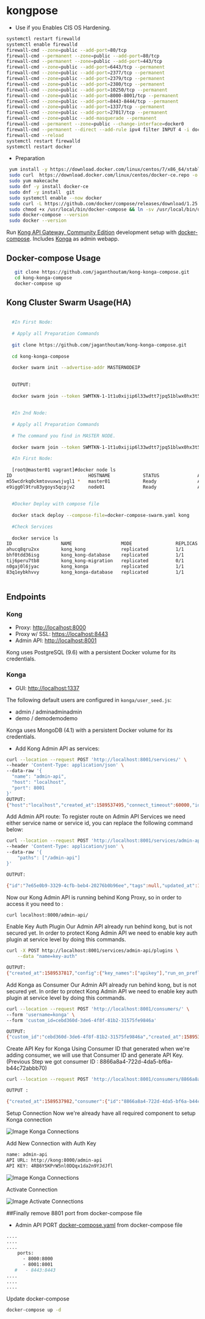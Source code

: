 # kongpose

   * Use if you Enables CIS OS Hardening.
```bash
systemctl restart firewalld
systemctl enable firewalld
firewall-cmd --zone=public --add-port=80/tcp
firewall-cmd --permanent --zone=public --add-port=80/tcp
firewall-cmd --permanent --zone=public --add-port=443/tcp
firewall-cmd --zone=public --add-port=6443/tcp --permanent
firewall-cmd --zone=public --add-port=2377/tcp --permanent
firewall-cmd --zone=public --add-port=2379/tcp --permanent
firewall-cmd --zone=public --add-port=2380/tcp --permanent
firewall-cmd --zone=public --add-port=10250/tcp --permanent
firewall-cmd --zone=public --add-port=8000-8001/tcp --permanent
firewall-cmd --zone=public --add-port=8443-8444/tcp --permanent
firewall-cmd --zone=public --add-port=1337/tcp --permanent
firewall-cmd --zone=public --add-port=27017/tcp --permanent
firewall-cmd --zone=public --add-masquerade --permanent
firewall-cmd --permanent --zone=public --change-interface=docker0
firewall-cmd --permanent --direct --add-rule ipv4 filter INPUT 4 -i docker0 -j ACCEPT
firewall-cmd --reload
systemctl restart firewalld
systemctl restart docker
```


  * Preparation
  ```bash
   yum install -y https://download.docker.com/linux/centos/7/x86_64/stable/Packages/containerd.io-1.2.6-3.3.el7.x86_64.rpm
   sudo curl  https://download.docker.com/linux/centos/docker-ce.repo -o /etc/yum.repos.d/docker-ce.repo
   sudo yum makecache
   sudo dnf -y install docker-ce
   sudo dnf -y install  git
   sudo systemctl enable --now docker
   sudo curl -L https://github.com/docker/compose/releases/download/1.25.0/docker-compose-`uname -s`-`uname -m` -o /usr/local/bin/docker-compose
   sudo chmod +x /usr/local/bin/docker-compose && ln -sv /usr/local/bin/docker-compose /usr/bin/docker-compose
   sudo docker-compose --version
   sudo docker --version
  ```

Run [Kong API Gateway, Community Edition](https://konghq.com/kong-community-edition)
development setup with [docker-compose](https://docs.docker.com/compose).
Includes [Konga](https://github.com/pantsel/konga) as admin webapp.


## Docker-compose Usage

 ```bash
    git clone https://github.com/jaganthoutam/kong-konga-compose.git
    cd kong-konga-compose
    docker-compose up
  ```
  
## Kong Cluster Swarm Usage(HA)


  ```bash
    
    #In First Node:
    
    # Apply all Preparation Commands 
    
    git clone https://github.com/jaganthoutam/kong-konga-compose.git
    
    cd kong-konga-compose
    
    docker swarm init --advertise-addr MASTERNODEIP
    
    
    OUTPUT:
    
    docker swarm join --token SWMTKN-1-1t1u0xijip6l33wdtt7jpq51blwx0hx3t54088xa4bxjy3yx42-90lf5b4nyyw4stbvcqyrde9sf MASTERNODEIP:2377
    
    
    #In 2nd Node:
    
    # Apply all Preparation Commands 
    
    # The command you find in MASTER NODE.
    
    docker swarm join --token SWMTKN-1-1t1u0xijip6l33wdtt7jpq51blwx0hx3t54088xa4bxjy3yx42-90lf5b4nyyw4stbvcqyrde9sf MASTERNODEIP:2377
    
    #In First Node:
    
    [root@master01 vagrant]#docker node ls
ID                            HOSTNAME            STATUS              AVAILABILITY        MANAGER STATUS      ENGINE VERSION
m55wcdrkq0ckmtovuxwsjvgl1 *   master01            Ready               Active              Leader              19.03.8
e9igg0l9tru83ygoys5qcpjv2     node01              Ready               Active                                  19.03.8
    
    
    #Docker Deploy with compose file
    
    docker stack deploy --compose-file=docker-compose-swarm.yaml kong
    
    #Check Services
    
    docker service ls
ID                  NAME                  MODE                REPLICAS            IMAGE                             PORTS
ahucq8qru2xx        kong_kong             replicated          1/1                 kong:1.4.3                        *:8000-8001->8000-8001/tcp, *:8443->8443/tcp
bhf0tdd36isg        kong_kong-database    replicated          1/1                 postgres:9.6.11-alpine
tij6peru7tb8        kong_kong-migration   replicated          0/1                 kong:1.4.3
n0gaj0l6jyac        kong_konga            replicated          1/1                 pantsel/konga:latest              *:1337->1337/tcp
83q1eybkhvvy        kong_konga-database   replicated          1/1                 mongo:4.1.5                       *:27017->27017/tcp 
    
  ```


## Endpoints

### Kong

- Proxy: [http://localhost:8000](http://localhost:8000)
- Proxy w/ SSL: [https://localhost:8443](https://localhost:8443)
- Admin API: [http://localhost:8001](http://localhost:8001)

Kong uses PostgreSQL (9.6) with a persistent Docker volume for its credentials.

### Konga

- GUI: [http://localhost:1337](http://localhost:1337)

The following default users are configured in `konga/user_seed.js`:
- admin / adminadminadmin
- demo / demodemodemo

Konga uses MongoDB (4.1) with a persistent Docker volume for its credentials.



  * Add Kong Admin API as services:
  ```bash
  curl --location --request POST 'http://localhost:8001/services/' \
--header 'Content-Type: application/json' \
--data-raw '{
    "name": "admin-api",
    "host": "localhost",
    "port": 8001
}'
  OUTPUT:
  {"host":"localhost","created_at":1589537495,"connect_timeout":60000,"id":"ba833b38-f22f-44bc-9173-d4d78d45ca50","protocol":"http","name":"admin-api","read_timeout":60000,"port":8001,"path":null,"updated_at":1589537495,"retries":5,"write_timeout":60000,"tags":null,"client_certificate":null}
  ```

Add Admin API route: To register route on Admin API Services we need either service name or service id, you can replace the following command below:
```bash
curl --location --request POST 'http://localhost:8001/services/admin-api/routes' \
--header 'Content-Type: application/json' \
--data-raw '{
    "paths": ["/admin-api"]
}'

OUTPUT:

{"id":"7e65e0b9-3329-4cfb-beb4-20276b0b96ee","tags":null,"updated_at":1589537543,"destinations":null,"headers":null,"protocols":["http","https"],"created_at":1589537543,"snis":null,"service":{"id":"ba833b38-f22f-44bc-9173-d4d78d45ca50"},"name":null,"preserve_host":false,"regex_priority":0,"strip_path":true,"sources":null,"paths":["\/admin-api"],"https_redirect_status_code":426,"hosts":null,"methods":null}

```

Now our Kong Admin API is running behind Kong Proxy, so in order to access it you need to :
```bash
curl localhost:8000/admin-api/
```

Enable Key Auth Plugin
Our Admin API already run behind kong, but is not secured yet. In order to protect Kong Admin API we need to enable key auth plugin at service level by doing this commands.
```bash
curl -X POST http://localhost:8001/services/admin-api/plugins \
    --data "name=key-auth" 

OUTPUT:
{"created_at":1589537817,"config":{"key_names":["apikey"],"run_on_preflight":true,"anonymous":null,"hide_credentials":false,"key_in_body":false},"id":"a1ef37a3-9724-4077-b2c9-f28b2b47b70b","service":{"id":"ba833b38-f22f-44bc-9173-d4d78d45ca50"},"name":"key-auth","protocols":["grpc","grpcs","http","https"],"enabled":true,"run_on":"first","consumer":null,"route":null,"tags":null}

```

Add Konga as Consumer
Our Admin API already run behind kong, but is not secured yet. In order to protect Kong Admin API we need to enable key auth plugin at service level by doing this commands.
```bash
curl --location --request POST 'http://localhost:8001/consumers/' \
--form 'username=konga' \
--form 'custom_id=cebd360d-3de6-4f8f-81b2-31575fe9846a'

OUTPUT:
{"custom_id":"cebd360d-3de6-4f8f-81b2-31575fe9846a","created_at":1589537912,"id":"8866a8a4-722d-4da5-bf6a-b44c72abbb70","tags":null,"username":"konga"}
```

Create API Key for Konga
Using Consumer ID that generated when we're adding consumer, we will use that Consumer ID and generate API Key.  (Previous Step we got  consumer ID : 8866a8a4-722d-4da5-bf6a-b44c72abbb70)
```bash
curl --location --request POST 'http://localhost:8001/consumers/8866a8a4-722d-4da5-bf6a-b44c72abbb70/key-auth'

OUTPUT : 

{"created_at":1589537982,"consumer":{"id":"8866a8a4-722d-4da5-bf6a-b44c72abbb70"},"id":"b214c70c-4290-44e9-b283-ee5f05437349","tags":null,"ttl":null,"key":"4RB6Y5KPrW5nl0DQqx1da2n9YJdJfl"}

```

Setup Connection
Now we're already have all required component to setup Konga connection

![Image Konga Connections](https://github.com/jaganthoutam/kong-konga-compose/blob/master/images/screen2.png)


Add New Connection with Auth Key
  ```bash
  name: admin-api
  API URL: http://kong:8000/admin-api
  API KEY: 4RB6Y5KPrW5nl0DQqx1da2n9YJdJfl
  ```
![Image Konga Connections](https://github.com/jaganthoutam/kong-konga-compose/blob/master/images/screen3.png)


Activate Connection

![Image Activate Connections](https://github.com/jaganthoutam/kong-konga-compose/blob/master/images/screen5.png)



##Finally remove 8801 port from docker-compose file
- Admin API PORT [docker-compose.yaml](https://github.com/jaganthoutam/kong-konga-compose/blob/master/docker-compose.yml#L52) from docker-compose file
```bash
....
....
....
    ports:
      - 8000:8000
      - 8001:8001
   #   - 8443:8443
....
....
....
```
Update docker-compose 
```bash
docker-compose up -d
```




